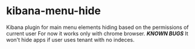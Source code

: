 # kibana-menu-hide
Kibana plugin for main menu elements hiding based on the permissions of current user
For now it works only with chrome browser.
***KNOWN BUGS***
It won't hide apps if user uses tenant with no indeces.
